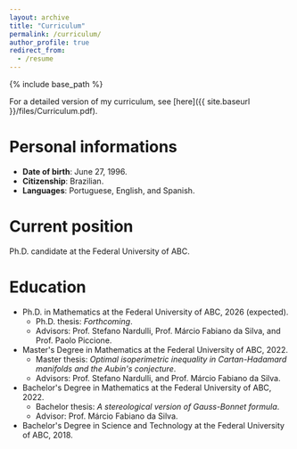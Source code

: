 ```yaml
---
layout: archive
title: "Curriculum"
permalink: /curriculum/
author_profile: true
redirect_from:
  - /resume
---
```


{% include base_path %}

For a detailed version of my curriculum, see [here]({{ site.baseurl }}/files/Curriculum.pdf).

# Personal informations

* **Date of birth**: June 27, 1996.
* **Citizenship**: Brazilian.
* **Languages**: Portuguese, English, and Spanish.

# Current position

Ph.D. candidate at the Federal University of ABC.

# Education

* Ph.D. in Mathematics at the Federal University of ABC, 2026 (expected).
  * Ph.D. thesis: _Forthcoming_.
  * Advisors: Prof. Stefano Nardulli, Prof. Márcio Fabiano da Silva, and Prof. Paolo Piccione.
* Master's Degree in Mathematics at the Federal University of ABC, 2022.
  * Master thesis: _Optimal isoperimetric inequality in Cartan-Hadamard manifolds and the Aubin's conjecture_.
  * Advisors: Prof. Stefano Nardulli, and Prof. Márcio Fabiano da Silva.
* Bachelor's Degree in Mathematics at the Federal University of ABC, 2022.
  * Bachelor thesis: _A stereological version of Gauss-Bonnet formula_.
  * Advisor: Prof. Márcio Fabiano da Silva.
* Bachelor's Degree in Science and Technology at the Federal University of ABC, 2018. 
